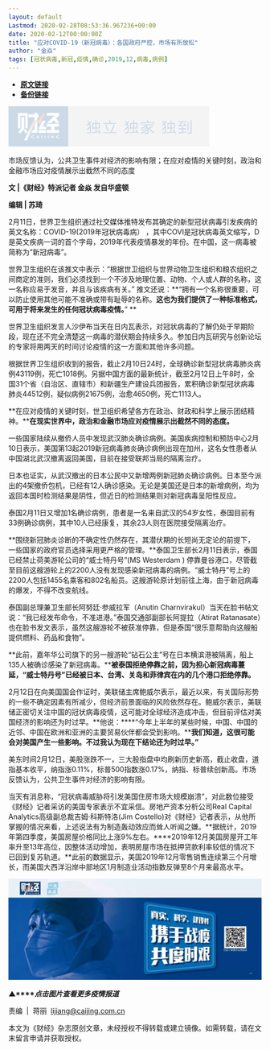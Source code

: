 ```yaml
---
layout: default
Lastmod: 2020-02-28T08:53:36.967236+00:00
date: 2020-02-12T00:00:00Z
title: "应对COVID-19（新冠病毒）：各国政府严控，市场有所放松"
author: "金焱"
tags: [冠状病毒,新冠,疫情,确诊,2019,12,病毒,病例]
---
```


* [**原文链接**](http://mp.weixin.qq.com/s?__biz=MjM5NDU5NTM4MQ==&mid=2653354035&idx=6&sn=94a0f4e4e6cb30ca874b25fe5be2e9fa&chksm=bd570f698a20867fc78b2b92132a09121cbb8a34aba6479fc4170a87e41201233c4a3c473703#rd)
* [**备份链接**](http://archive.today/CHJJY)


![](/images/post/77e6cfb5c7ef66e00d9bd04f74961594.jpg)

市场反馈认为，公共卫生事件对经济的影响有限；在应对疫情的关键时刻，政治和金融市场应对疫情展示出截然不同的态度

**文 |《财经》特派记者 金焱 发自华盛顿**

**编辑 | 苏琦**

2月11日，世界卫生组织通过社交媒体推特发布其确定的新型冠状病毒引发疾病的英文名称：COVID-19(2019年冠状病毒病） ，其中COVI是冠状病毒英文缩写，D是英文疾病一词的首个字母，2019年代表疫情暴发的年份。在中国，这一病毒被简称为“新冠病毒”。 

世界卫生组织在该推文中表示：“根据世卫组织与世界动物卫生组织和粮农组织之间商定的准则，我们必须找到一个不涉及地理位置、动物、个人或人群的名称，这一名称应易于发音，并且与该疾病有关。” 推文还说：**“拥有一个名称很重要，可以防止使用其他可能不准确或带有耻辱的名称。****这也为我们提供了一种标准格式，可用于将来发生的任何冠状病毒疫情。****” **

世界卫生组织发言人沙伊布当天在日内瓦表示，对冠状病毒的了解仍处于早期阶段，现在还不完全清楚这一病毒的潜伏期会持续多久。参加日内瓦研究与创新论坛的专家将用两天的时间讨论疫情的这一方面和其他许多问题。

根据世界卫生组织收到的报告，截止2月10日24时，全球确诊新型冠状病毒肺炎病例43119例，死亡1018例。另据中国方面的最新统计，截至2月12日上午8时，全国31个省（自治区、直辖市）和新疆生产建设兵团报告，累积确诊新型冠状病毒肺炎44512例，疑似病例21675例，治愈4650例，死亡1113人。      

**在应对疫情的关键时刻，世卫组织希望各方在政治、财政和科学上展示团结精神。****在现实世界中，政治和金融市场应对疫情展示出截然不同的态度。**

一些国家陆续从撤侨人员中发现武汉肺炎确诊病例。美国疾病控制和预防中心2月10日表示，美国第13起2019新冠病毒肺炎确诊病例出现在加州，这名女性患者从中国湖北武汉撤离返回美国，目前在接受联邦当局的隔离治疗。

日本也证实，从武汉撤出的日本公民中又新增两例新冠肺炎确诊病例。日本至今派出的4架撤侨包机，已经有12人确诊感染。无论是美国还是日本的新增病例，均为返回本国时检测结果是阴性，但近日的检测结果则对新冠病毒呈阳性反应。

泰国2月11日又增加1名确诊病例，患者是一名来自武汉的54岁女性，泰国目前有33例确诊病例，其中10人已经康复，其余23人则在医院接受隔离治疗。

**围绕新冠肺炎诊断的不确定性仍然存在，其潜伏期的长短尚无定论的前提下，一些国家的政府官员选择采用更严格的管理。**泰国卫生部长2月11日表示，泰国已经禁止荷美游轮公司的“威士特丹号”(MS Westerdam ) 停靠曼谷港口，尽管截至目前这艘游轮上的2200人没有发现感染新冠病毒的病例。“威士特丹”号上的2200人包括1455名乘客和802名船员。这艘游轮原计划前往上海，由于新冠病毒的爆发，不得不改变航线。

泰国副总理兼卫生部长阿努廷·参威拉军（Anutin Charnvirakul）当天在脸书帖文说：“我已经发布命令，不准进港。”泰国交通部副部长阿提拉（Atirat Ratanasate）也在脸书发文表示，虽然这艘游轮不被获准停靠，但是泰国“很乐意帮助向这艘船提供燃料、药品和食物”。 

**此前，嘉年华公司旗下的另一艘游轮“钻石公主”号在日本横滨港被隔离，船上135人被确诊感染了新冠病毒。****被泰国拒绝停靠之前，因为担心新冠病毒蔓延，“威士特丹号”已经被日本、台湾、关岛和菲律宾在内的几个港口拒绝停靠。**

2月12日在向美国国会作证时，美联储主席鲍威尔表示，最近以来，有关国际形势的一些不确定因素有所减少，但经济前景面临的风险依然存在。鲍威尔表示，美联储正密切关注中国的冠状病毒疫情，这可能对全球经济造成冲击，但目前评估对美国经济的影响还为时过早。**他说：****“今年上半年的某些时候，中国、中国的近邻、中国在欧洲和亚洲的主要贸易伙伴都会受到影响。****我们知道，这很可能会对美国产生一些影响。****不过我认为现在下结论还为时过早。****”**

美东时间2月12日，美股涨跌不一，三大股指盘中均刷新历史新高，截止收盘，道指基本收平，纳指涨0.11%，标普500指数涨0.17%，纳指、标普续创新高。市场反馈认为，公共卫生事件对经济的影响有限。

当天有消息称，“冠状病毒威胁将引发美国住房市场大规模崩溃”，对此数位接受《财经》记者采访的美国专家表示不宜采信。房地产资本分析公司Real Capital Analytics高级副总裁吉姆·科斯特洛(Jim Costello)对《财经》记者表示，从他所掌握的情况来看，上述说法有为制造轰动效应而耸人听闻之嫌。**据统计，2019年第四季度，美国房屋价格同比上涨9%左右。****2019年12月美国房屋开工年率升至13年高位，因整体活动增加，表明房屋市场在抵押贷款利率较低的情况下已回到复苏轨道。**此前的数据显示，美国2019年12月零售销售连续第三个月增长，而美国大西洋沿岸中部地区1月制造业活动指数反弹至8个月来最高水平。

[![](/images/post/4d24a5670c9a87791ea8b757d030c0d3.jpg)](https://mp.weixin.qq.com/mp/homepage?__biz=MjM5NDU5NTM4MQ==&hid=29&sn=21c0f34c737748fe3b2c372bb40ae622)

**▲****_点击图片查看更多疫情报道_**

  

  

责编  |  蒋丽  lijiang@caijing.com.cn

本文为《财经》杂志原创文章，未经授权不得转载或建立镜像。如需转载，请在文末留言申请并获取授权。

